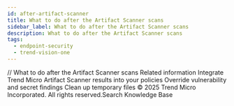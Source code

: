```yaml
---
id: after-artifact-scanner
title: What to do after the Artifact Scanner scans
sidebar_label: What to do after the Artifact Scanner scans
description: What to do after the Artifact Scanner scans
tags:
  - endpoint-security
  - trend-vision-one
---
```


/*<![CDATA[*/ $('#title').html($('meta[name=map-description]').attr('content')); /*]]>*/ What to do after the Artifact Scanner scans Related information Integrate Trend Micro Artifact Scanner results into your policies Override vulnerability and secret findings Clean up temporary files © 2025 Trend Micro Incorporated. All rights reserved.Search Knowledge Base